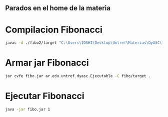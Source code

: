 ## Parados en el home de la materia

# Compilacion Fibonacci
``` bash
javac -d ./fibo2/target "C:\Users\IOSHI\Desktop\Untref\Materias\DyASC\fibo2\src\main\java\ar\edu\untref\dyasc\Ejecutable.java" "C:\Users\IOSHI\Desktop\Untref\Materias\DyASC\fibo2\src\main\java\ar\edu\untref\dyasc\Fibonacci.java"
``` 

# Armar jar Fibonacci
``` bash
jar cvfe fibo.jar ar.edu.untref.dyasc.Ejecutable -C fibo/target .
```

# Ejecutar Fibonacci
``` bash
java -jar fibo.jar 1
```